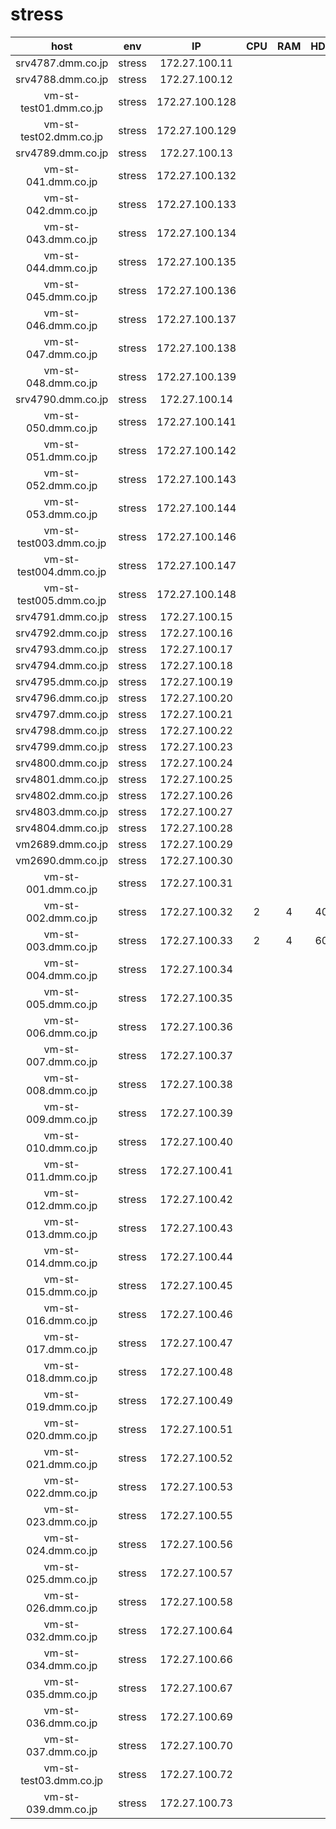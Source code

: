 stress
================

|host|env|IP|CPU|RAM|HDD|OS|if1|if2|if3|
|:-:|:-:|:-:|:-:|:-:|:-:|:-:|:-:|:-:|:-:|
|srv4787.dmm.co.jp|stress|172.27.100.11||||||||
|srv4788.dmm.co.jp|stress|172.27.100.12||||||||
|vm-st-test01.dmm.co.jp|stress|172.27.100.128||||||||
|vm-st-test02.dmm.co.jp|stress|172.27.100.129||||||||
|srv4789.dmm.co.jp|stress|172.27.100.13||||||||
|vm-st-041.dmm.co.jp|stress|172.27.100.132||||||||
|vm-st-042.dmm.co.jp|stress|172.27.100.133||||||||
|vm-st-043.dmm.co.jp|stress|172.27.100.134||||||||
|vm-st-044.dmm.co.jp|stress|172.27.100.135||||||||
|vm-st-045.dmm.co.jp|stress|172.27.100.136||||||||
|vm-st-046.dmm.co.jp|stress|172.27.100.137||||||||
|vm-st-047.dmm.co.jp|stress|172.27.100.138||||||||
|vm-st-048.dmm.co.jp|stress|172.27.100.139||||||||
|srv4790.dmm.co.jp|stress|172.27.100.14||||||||
|vm-st-050.dmm.co.jp|stress|172.27.100.141||||||||
|vm-st-051.dmm.co.jp|stress|172.27.100.142||||||||
|vm-st-052.dmm.co.jp|stress|172.27.100.143||||||||
|vm-st-053.dmm.co.jp|stress|172.27.100.144||||||||
|vm-st-test003.dmm.co.jp|stress|172.27.100.146||||||||
|vm-st-test004.dmm.co.jp|stress|172.27.100.147||||||||
|vm-st-test005.dmm.co.jp|stress|172.27.100.148||||||||
|srv4791.dmm.co.jp|stress|172.27.100.15||||||||
|srv4792.dmm.co.jp|stress|172.27.100.16||||||||
|srv4793.dmm.co.jp|stress|172.27.100.17||||||||
|srv4794.dmm.co.jp|stress|172.27.100.18||||||||
|srv4795.dmm.co.jp|stress|172.27.100.19||||||||
|srv4796.dmm.co.jp|stress|172.27.100.20||||||||
|srv4797.dmm.co.jp|stress|172.27.100.21||||||||
|srv4798.dmm.co.jp|stress|172.27.100.22||||||||
|srv4799.dmm.co.jp|stress|172.27.100.23||||||||
|srv4800.dmm.co.jp|stress|172.27.100.24||||||||
|srv4801.dmm.co.jp|stress|172.27.100.25||||||||
|srv4802.dmm.co.jp|stress|172.27.100.26||||||||
|srv4803.dmm.co.jp|stress|172.27.100.27||||||||
|srv4804.dmm.co.jp|stress|172.27.100.28||||||||
|vm2689.dmm.co.jp|stress|172.27.100.29||||||||
|vm2690.dmm.co.jp|stress|172.27.100.30||||||||
|vm-st-001.dmm.co.jp|stress|172.27.100.31||||||||
|vm-st-002.dmm.co.jp|stress|172.27.100.32|2|4|40|6.5|eth0|eth1|na|
|vm-st-003.dmm.co.jp|stress|172.27.100.33|2|4|60|7.2|eno16777984|eno33557248|na|
|vm-st-004.dmm.co.jp|stress|172.27.100.34||||||||
|vm-st-005.dmm.co.jp|stress|172.27.100.35||||||||
|vm-st-006.dmm.co.jp|stress|172.27.100.36||||||||
|vm-st-007.dmm.co.jp|stress|172.27.100.37||||||||
|vm-st-008.dmm.co.jp|stress|172.27.100.38||||||||
|vm-st-009.dmm.co.jp|stress|172.27.100.39||||||||
|vm-st-010.dmm.co.jp|stress|172.27.100.40||||||||
|vm-st-011.dmm.co.jp|stress|172.27.100.41||||||||
|vm-st-012.dmm.co.jp|stress|172.27.100.42||||||||
|vm-st-013.dmm.co.jp|stress|172.27.100.43||||||||
|vm-st-014.dmm.co.jp|stress|172.27.100.44||||||||
|vm-st-015.dmm.co.jp|stress|172.27.100.45||||||||
|vm-st-016.dmm.co.jp|stress|172.27.100.46||||||||
|vm-st-017.dmm.co.jp|stress|172.27.100.47||||||||
|vm-st-018.dmm.co.jp|stress|172.27.100.48||||||||
|vm-st-019.dmm.co.jp|stress|172.27.100.49||||||||
|vm-st-020.dmm.co.jp|stress|172.27.100.51||||||||
|vm-st-021.dmm.co.jp|stress|172.27.100.52||||||||
|vm-st-022.dmm.co.jp|stress|172.27.100.53||||||||
|vm-st-023.dmm.co.jp|stress|172.27.100.55||||||||
|vm-st-024.dmm.co.jp|stress|172.27.100.56||||||||
|vm-st-025.dmm.co.jp|stress|172.27.100.57||||||||
|vm-st-026.dmm.co.jp|stress|172.27.100.58||||||||
|vm-st-032.dmm.co.jp|stress|172.27.100.64||||||||
|vm-st-034.dmm.co.jp|stress|172.27.100.66||||||||
|vm-st-035.dmm.co.jp|stress|172.27.100.67||||||||
|vm-st-036.dmm.co.jp|stress|172.27.100.69||||||||
|vm-st-037.dmm.co.jp|stress|172.27.100.70||||||||
|vm-st-test03.dmm.co.jp|stress|172.27.100.72||||||||
|vm-st-039.dmm.co.jp|stress|172.27.100.73||||||||


